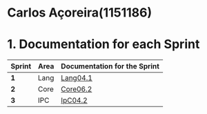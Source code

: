 **Carlos Açoreira**(1151186)
===============================

# 1. Documentation for each Sprint


|Sprint  | Area | Documentation for the Sprint |
|--------|------|------------------------------|
| **1**  | Lang | [Lang04.1](sp1)              |
| **2**  | Core |[Core06.2](sp2) 							|								
| **3**  | IPC  |    [IpC04.2](sp3)      |								
